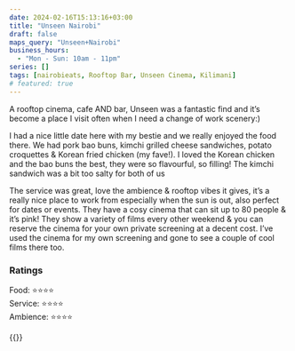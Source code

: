 ```yaml
---
date: 2024-02-16T15:13:16+03:00
title: "Unseen Nairobi"
draft: false
maps_query: "Unseen+Nairobi"
business_hours:
  - "Mon - Sun: 10am - 11pm"
series: []
tags: [nairobieats, Rooftop Bar, Unseen Cinema, Kilimani]
# featured: true
---
```


A rooftop cinema, cafe AND bar, Unseen was a fantastic find and it’s become a place I visit often when I need a change of work scenery:)

I had a nice little date here with my bestie and we really enjoyed the food there. We had pork bao buns, kimchi grilled cheese sandwiches, potato croquettes & Korean fried chicken (my fave!). I loved the Korean chicken and the bao buns the best, they were so flavourful, so filling! The kimchi sandwich was a bit too salty for both of us

The service was great, love the ambience & rooftop vibes it gives, it’s a really nice place to work from especially when the sun is out, also perfect for dates or events. They have a cosy cinema that can sit up to 80 people & it’s pink! They show a variety of films every other weekend & you can reserve the cinema for your own private screening at a decent cost. I’ve used the cinema for my own screening and gone to see a couple of cool films there too.

### Ratings

Food: ⭐️⭐️⭐️⭐️<br>
Service: ⭐️⭐️⭐️⭐️<br>
Ambience: ⭐️⭐️⭐️⭐️<br>

{{<remote-image-gallery key="unseen-nairobi">}}
